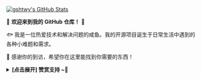 <!DOCTYPE html>
<html lang="en">
<head>
    <meta charset="UTF-8">
    <meta name="viewport" content="width=device-width, initial-scale=1.0">
</head>
<body>
    <div>
        <div class="Box mt-4">
            <div class="Box-body p-4">
                <article class="markdown-body entry-content container-lg f5" itemprop="text">
                    <p dir="auto">
                        <a href="https://github.com/gshtwy">
                            <img src="[https://camo.githubusercontent.com/1337b9c12280b7448873d72a135e4e2737d557e282c3ac86917fecb12989c290/68747470733a2f2f6769746875622d726561646d652d73746174732e7a6f68616e2e746563682f6170693f757365726e616d653d636d6c69752673686f775f69636f6e733d7472756526686964653d636f6e74726962732c70727326696e636c7564655f616c6c5f636f6d6d6974733d747275652662675f636f6c6f723d33302c6663623539302c653436343534267469746c655f636f6c6f723d66666626746578745f636f6c6f723d6666662669636f6e5f636f6c6f723d666666" alt="gshtwy's GitHub Stats" style="max-width: 100%;](https://github-readme-stats.zohan.tech/api?username=gshtwy&show_icons=true&hide=contribs,prs&include_all_commits=true&bg_color=30,fcb590,e46454&title_color=fff&text_color=fff&icon_color=fff)">
                        </a>
                    </p>
                    <p dir="auto">🤖 <strong>欢迎来到我的 GitHub 仓库！</strong> 🚀</p>
                    <p dir="auto">🐟️ 我是一位热爱技术和解决问题的咸鱼。我的开源项目诞生于日常生活中遇到的各种小难题和需求。</p>
                    <p dir="auto">🎉 感谢你的到访，希望你在这里能找到你需要的东西！</p>
                    <details>
                        <summary><strong> [点击展开] 赞赏支持 ~🧧</strong></summary>
                        <p dir="auto"><em>我非常感谢您的赞赏和支持，它们将极大地激励我继续创新，持续产生有价值的工作。</em></p>
                        <ul dir="auto">
                            <li><strong>TRC20:</strong> <code>TPGfbZqd4jua6oH1KCDqAZeHXKewBn3C6x</code></li>
                        </ul>
                        <p dir="auto">🎁 <strong>你的支持是我不断前进的动力！</strong> 💖</p>
                    </details>
                </article>
            </div>
        </div>
    </div>
</body>
</html>
